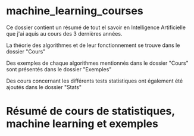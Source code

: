 # machine_learning_courses

Ce dossier contient un résumé  de tout el savoir en Intelligence Artificielle que j'ai aquis au cours des 3 dernières années.

La théorie des algorithmes et de leur fonctionnement se trouve dans le dossier "Cours"

Des exemples de chaque algorithmes mentionnés dans le dossier "Cours" sont présentés dans le dossier "Exemples"

Des cours concernant les différents tests statistiques ont également été ajoutés dans le dossier "Stats"



# Résumé de cours de statistiques, machine learning et exemples
